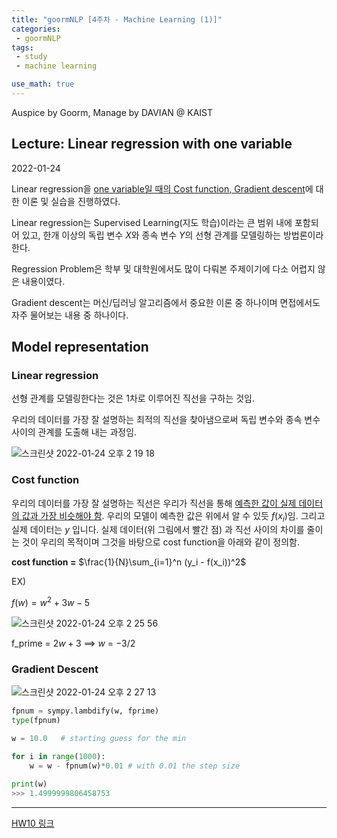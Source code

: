 ```yaml
---
title: "goormNLP [4주차 - Machine Learning (1)]"  
categories:
 - goormNLP
tags:
 - study
 - machine learning

use_math: true
---
```


Auspice by Goorm, Manage by DAVIAN @ KAIST

## Lecture: Linear regression with one variable

2022-01-24

Linear regression을 <u>one variable일 때의 Cost function, Gradient descent</u>에 대한 이론 및 실습을 진행하였다.

Linear regression는 Supervised Learning(지도 학습)이라는 큰 범위 내에 포함되어 있고, 한개 이상의 독립 변수 $X$와 종속 변수 $Y$의 선형 관계를 모델링하는 방법론이라 한다.

Regression Problem은 학부 및 대학원에서도 많이 다뤄본 주제이기에 다소 어렵지 않은 내용이였다.

Gradient descent는 머신/딥러닝 알고리즘에서 중요한 이론 중 하나이며 면접에서도 자주 물어보는 내용 중 하나이다.



## Model representation

### Linear regression

선형 관계를 모델링한다는 것은 1차로 이루어진 직선을 구하는 것임.

우리의 데이터를 가장 잘 설명하는 최적의 직선을 찾아냄으로써 독립 변수와 종속 변수 사이의 관계를 도출해 내는 과정임.

![스크린샷 2022-01-24 오후 2 19 18](https://user-images.githubusercontent.com/67947808/150726237-b44ba52c-0abe-453b-8bbb-f76bf4231181.png)

### Cost function

우리의 데이터를 가장 잘 설명하는 직선은 우리가 직선을 통해 <u>예측한 값이 실제 데이터의 값과 가장 비슷해야 함</u>. 우리의 모델이 예측한 값은 위에서 알 수 있듯 $f(x_i)$임. 그리고 실제 데이터는 $y$ 입니다. 실제 데이터(위 그림에서 빨간 점) 과 직선 사이의 차이를 줄이는 것이 우리의 목적이며 그것을 바탕으로 cost function을 아래와 같이 정의함.

**cost function =** $\frac{1}{N}\sum_{i=1}^n (y_i - f(x_i))^2$



EX)

$f(w) = w^2 + 3w -5$

![스크린샷 2022-01-24 오후 2 25 56](https://user-images.githubusercontent.com/67947808/150726811-83cb008d-9d2c-4259-bd8f-745344312b5c.png)

f_prime = $2w+3$ ==> $w$ = $-3/2$

### Gradient Descent

![스크린샷 2022-01-24 오후 2 27 13](https://user-images.githubusercontent.com/67947808/150726913-15732821-cd02-4773-9cd8-7daba1903c20.png)



```python
fpnum = sympy.lambdify(w, fprime)
type(fpnum)

w = 10.0   # starting guess for the min

for i in range(1000):
    w = w - fpnum(w)*0.01 # with 0.01 the step size

print(w)
>>> 1.4999999806458753
```



---

[HW10 링크](https://github.com/wjh1065/goormNLP/blob/main/03_Machine_Learning/sol/%5BHW10%5D_Simple_Linear_Regression.ipynb)

